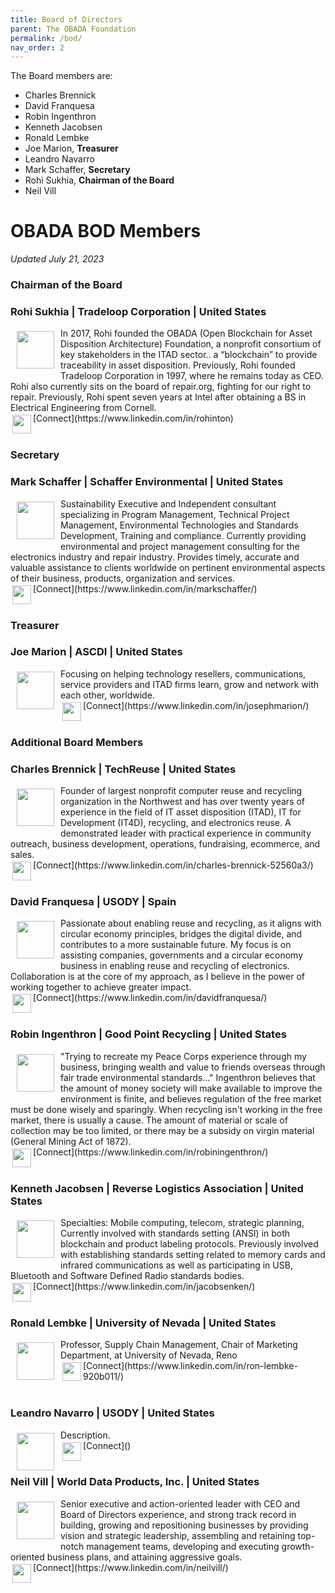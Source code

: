 ```yaml
---
title: Board of Directors
parent: The OBADA Foundation
permalink: /bod/
nav_order: 2
---
```


The Board members are:
+ Charles Brennick
+ David Franquesa
+ Robin Ingenthron
+ Kenneth Jacobsen
+ Ronald Lembke
+ Joe Marion, **Treasurer**
+ Leandro Navarro
+ Mark Schaffer, **Secretary**
+ Rohi Sukhia, **Chairman of the Board**
+ Neil Vill

# OBADA BOD Members
_Updated July 21, 2023_

### Chairman of the Board
### Rohi Sukhia | Tradeloop Corporation | United States
<img src="../bod-images/rohi-headshot.jpg"  align="left" vspace="5" hspace="10" height="60px" width="60px">
In 2017, Rohi founded the OBADA (Open Blockchain for Asset Disposition Architecture) Foundation, a nonprofit consortium of key stakeholders in the ITAD sector.. a “blockchain” to provide traceability in asset disposition. Previously, Rohi founded Tradeloop Corporation in 1997, where he remains today as CEO.  Rohi also currently sits on the board of repair.org, fighting for our right to repair.  Previously, Rohi spent seven years at Intel after obtaining a BS in Electrical Engineering from Cornell.
<br/>
<img src="../bod-images/linkedin-logo.png" align="left" vspace="3" hspace="3" height="30px" width="30px"> 
[Connect](https://www.linkedin.com/in/rohinton)
<br/><br/>

### Secretary
### Mark Schaffer | Schaffer Environmental | United States
<img src="../bod-images/mark-headshot.jpeg"  align="left" vspace="5" hspace="10" height="60px" width="60px">
Sustainability Executive and Independent consultant specializing in Program Management, Technical Project Management, Environmental Technologies and Standards Development, Training and compliance. Currently providing environmental and project management consulting for the electronics industry and repair industry. Provides timely, accurate and valuable assistance to clients worldwide on pertinent environmental aspects of their business, products, organization and services. 
<br/>
<img src="../bod-images/linkedin-logo.png" align="left" vspace="3" hspace="3" height="30px" width="30px"> 
[Connect](https://www.linkedin.com/in/markschaffer/)
<br/><br/>

### Treasurer
### Joe Marion | ASCDI | United States
<img src="../bod-images/joe-headshot.jpeg"  align="left" vspace="5" hspace="10" height="60px" width="60px">
Focusing on helping technology resellers, communications, service providers and ITAD firms learn, grow and network with each other, worldwide.
<br/>
<img src="../bod-images/linkedin-logo.png" align="left" vspace="3" hspace="3" height="30px" width="30px"> 
[Connect](https://www.linkedin.com/in/josephmarion/)
<br/><br/>

### Additional Board Members
### Charles Brennick | TechReuse | United States
<img src="../bod-images/charles-headshot.jpeg"  align="left" vspace="5" hspace="10" height="60px" width="60px">
Founder of largest nonprofit computer reuse and recycling organization in the Northwest and has over twenty years of experience in the field of IT asset disposition (ITAD), IT for Development (IT4D), recycling, and electronics reuse. A demonstrated leader with practical experience in community outreach, business development, operations, fundraising, ecommerce, and sales.  
<br/>
<img src="../bod-images/linkedin-logo.png" align="left" vspace="3" hspace="3" height="30px" width="30px"> 
[Connect](https://www.linkedin.com/in/charles-brennick-52560a3/)
<br/><br/>

### David Franquesa | USODY | Spain
<img src="../bod-images/david-headshot.jpeg"  align="left" vspace="5" hspace="10" height="60px" width="60px">
Passionate about enabling reuse and recycling, as it aligns with circular economy principles, bridges the digital divide, and contributes to a more sustainable future. My focus is on assisting companies, governments and a circular economy business in enabling reuse and recycling of electronics. Collaboration is at the core of my approach, as I believe in the power of working together to achieve greater impact. 
<br/>
<img src="../bod-images/linkedin-logo.png" align="left" vspace="3" hspace="3" height="30px" width="30px"> 
[Connect](https://www.linkedin.com/in/davidfranquesa/)
<br/><br/>

### Robin Ingenthron | Good Point Recycling | United States
<img src="../bod-images/robin-headshot.jpeg"  align="left" vspace="5" hspace="10" height="60px" width="60px">
"Trying to recreate my Peace Corps experience through my business, bringing wealth and value to friends overseas through fair trade environmental standards..." Ingenthron believes that the amount of money society will make available to improve the environment is finite, and believes regulation of the free market must be done wisely and sparingly. When recycling isn't working in the free market, there is usually a cause. The amount of material or scale of collection may be too limited, or there may be a subsidy on virgin material (General Mining Act of 1872). 
<br/>
<img src="../bod-images/linkedin-logo.png" align="left" vspace="3" hspace="3" height="30px" width="30px"> 
[Connect](https://www.linkedin.com/in/robiningenthron/)
<br/><br/>

### Kenneth Jacobsen | Reverse Logistics Association | United States
<img src="../bod-images/ken-headshot.jpeg"  align="left" vspace="5" hspace="10" height="60px" width="60px">
Specialties: Mobile computing, telecom, strategic planning, Currently involved with standards setting (ANSI) in both blockchain and product labeling protocols. Previously involved with establishing standards setting related to memory cards and infrared communications as well as participating in USB, Bluetooth and Software Defined Radio standards bodies.
<br/>
<img src="../bod-images/linkedin-logo.png" align="left" vspace="3" hspace="3" height="30px" width="30px"> 
[Connect](https://www.linkedin.com/in/jacobsenken/)
<br/><br/>

### Ronald Lembke | University of Nevada | United States
<img src="../bod-images/ron-headshot.jpeg"  align="left" vspace="5" hspace="10" height="60px" width="60px">
Professor, Supply Chain Management, Chair of Marketing Department, at University of Nevada, Reno
<br/>
<img src="../bod-images/linkedin-logo.png" align="left" vspace="3" hspace="3" height="30px" width="30px"> 
[Connect](https://www.linkedin.com/in/ron-lembke-920b011/)
<br/><br/>

### Leandro Navarro | USODY | United States
<img src="../bod-images/"  align="left" vspace="5" hspace="10" height="60px" width="60px">
Description.
<br/>
<img src="../bod-images/linkedin-logo.png" align="left" vspace="3" hspace="3" height="30px" width="30px"> 
[Connect]()
<br/><br/>

### Neil Vill | World Data Products, Inc. | United States
<img src="../bod-images/neil-headshot.jpeg"  align="left" vspace="5" hspace="10" height="60px" width="60px">
Senior executive and action-oriented leader with CEO and Board of Directors experience, and strong track record in building, growing and repositioning businesses by providing vision and strategic leadership, assembling and retaining top-notch management teams, developing and executing growth-oriented business plans, and attaining aggressive goals. 
<br/>
<img src="../bod-images/linkedin-logo.png" align="left" vspace="3" hspace="3" height="30px" width="30px"> 
[Connect](https://www.linkedin.com/in/neilvill/)
<br/><br/>
